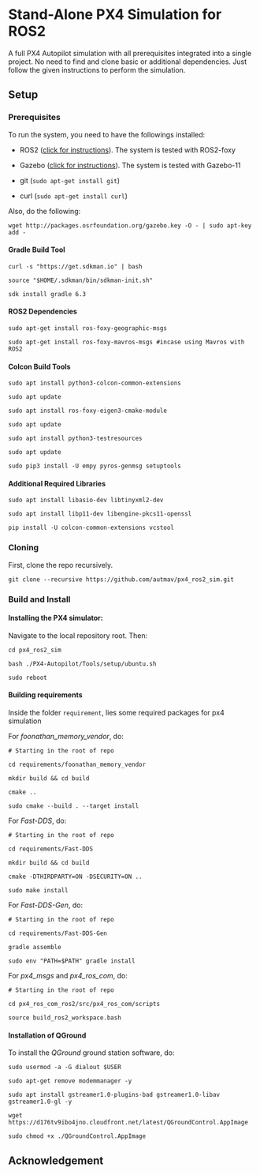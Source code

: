 # Stand-Alone PX4 Simulation for ROS2

A full PX4 Autopilot simulation with all prerequisites integrated into a single project. No need to find and clone basic or additional dependencies. Just follow the given instructions to perform the simulation. 


## Setup

### Prerequisites

To run the system, you need to have the followings installed:

- ROS2 ([click for instructions](https://docs.ros.org/en/humble/Installation/Ubuntu-Install-Debians.html)). The system is tested with ROS2-foxy

- Gazebo ([click for instructions]([https://github.com/hamidrezafahimi/coder_archive/blob/new-br/ROS/Gazebo/installation/gazebo-11-on-ubuntu-20-and-22.md](https://classic.gazebosim.org/tutorials?tut=install_ubuntu))). The system is tested with Gazebo-11

- git (`sudo apt-get install git`)

- curl (`sudo apt-get install curl`)

Also, do the following:

```
wget http://packages.osrfoundation.org/gazebo.key -O - | sudo apt-key add - 
```

#### Gradle Build Tool

```
curl -s "https://get.sdkman.io" | bash

source "$HOME/.sdkman/bin/sdkman-init.sh"

sdk install gradle 6.3

```

#### ROS2 Dependencies

```
sudo apt-get install ros-foxy-geographic-msgs

sudo apt-get install ros-foxy-mavros-msgs #incase using Mavros with ROS2
```

#### Colcon Build Tools

```
sudo apt install python3-colcon-common-extensions

sudo apt update

sudo apt install ros-foxy-eigen3-cmake-module

sudo apt update

sudo apt install python3-testresources

sudo apt update

sudo pip3 install -U empy pyros-genmsg setuptools
```

#### Additional Required Libraries

```
sudo apt install libasio-dev libtinyxml2-dev

sudo apt install libp11-dev libengine-pkcs11-openssl

pip install -U colcon-common-extensions vcstool
```

### Cloning

First, clone the repo recursively.

```
git clone --recursive https://github.com/autmav/px4_ros2_sim.git
```

### Build and Install

#### Installing the PX4 simulator:

Navigate to the local repository root. Then:

```
cd px4_ros2_sim

bash ./PX4-Autopilot/Tools/setup/ubuntu.sh

sudo reboot
```

#### Building requirements

Inside the folder `requirement`, lies some required packages for px4 simulation

For *foonathan_memory_vendor*, do:

```
# Starting in the root of repo

cd requirements/foonathan_memory_vendor

mkdir build && cd build

cmake ..

sudo cmake --build . --target install
```

For *Fast-DDS*, do:

```
# Starting in the root of repo

cd requirements/Fast-DDS

mkdir build && cd build

cmake -DTHIRDPARTY=ON -DSECURITY=ON ..

sudo make install
```

For *Fast-DDS-Gen*, do:

```
# Starting in the root of repo

cd requirements/Fast-DDS-Gen

gradle assemble

sudo env "PATH=$PATH" gradle install 
```

For *px4_msgs* and *px4_ros_com*, do:

```
# Starting in the root of repo

cd px4_ros_com_ros2/src/px4_ros_com/scripts

source build_ros2_workspace.bash
```

#### Installation of QGround

To install the *QGround* ground station software, do:

```
sudo usermod -a -G dialout $USER

sudo apt-get remove modemmanager -y

sudo apt install gstreamer1.0-plugins-bad gstreamer1.0-libav gstreamer1.0-gl -y

wget https://d176tv9ibo4jno.cloudfront.net/latest/QGroundControl.AppImage

sudo chmod +x ./QGroundControl.AppImage
```


## Acknowledgement


